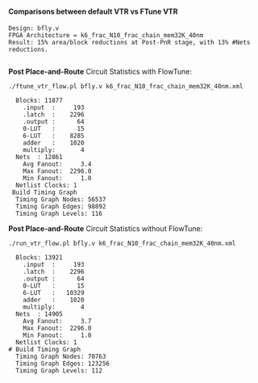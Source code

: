 #### Comparisons between default VTR vs FTune VTR 
	Design: bfly.v
	FPGA Architecture = k6_frac_N10_frac_chain_mem32K_40nm
	Result: 15% area/block reductions at Post-PnR stage, with 13% #Nets reductions.

```

```


<b>Post Place-and-Route</b> Circuit Statistics with FlowTune: 
```
./ftune_vtr_flow.pl bfly.v k6_frac_N10_frac_chain_mem32K_40nm.xml 
```

```
  Blocks: 11877
    .input  :     193
    .latch  :    2296
    .output :      64
    0-LUT   :      15
    6-LUT   :    8285
    adder   :    1020
    multiply:       4
  Nets  : 12861
    Avg Fanout:     3.4
    Max Fanout:  2296.0
    Min Fanout:     1.0
  Netlist Clocks: 1
 Build Timing Graph
  Timing Graph Nodes: 56537
  Timing Graph Edges: 98892
  Timing Graph Levels: 116
```

<b>Post Place-and-Route</b> Circuit Statistics without FlowTune: 
```
./run_vtr_flow.pl bfly.v k6_frac_N10_frac_chain_mem32K_40nm.xml
```

```
  Blocks: 13921
    .input  :     193
    .latch  :    2296
    .output :      64
    0-LUT   :      15
    6-LUT   :   10329
    adder   :    1020
    multiply:       4
  Nets  : 14905
    Avg Fanout:     3.7
    Max Fanout:  2296.0
    Min Fanout:     1.0
  Netlist Clocks: 1
# Build Timing Graph
  Timing Graph Nodes: 70763
  Timing Graph Edges: 123256
  Timing Graph Levels: 112
```


